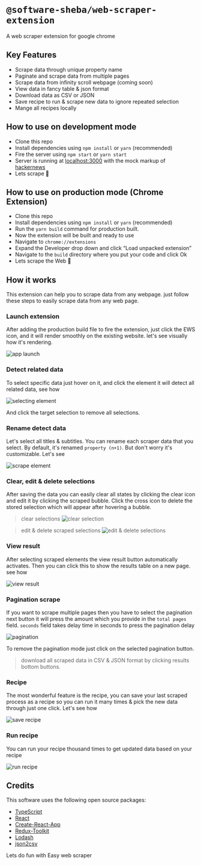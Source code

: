 # `@software-sheba/web-scraper-extension`

A web scraper extension for google chrome

## Key Features

- Scrape data through unique property name
- Paginate and scrape data from multiple pages
- Scrape data from infinity scroll webpage (coming soon)
- View data in fancy table & json format
- Download data as CSV or JSON
- Save recipe to run & scrape new data to ignore repeated selection
- Mange all recipes locally

## How to use on development mode

- Clone this repo
- Install dependencies using `npm install` or `yarn` (recommended)
- Fire the server using `npm start` or `yarn start`
- Server is running at [localhost:3000](http://localhost:3000/) with the mock markup of [hackernews](https://news.ycombinator.com/)
- Lets scrape 🚀

## How to use on production mode (Chrome Extension)

- Clone this repo
- Install dependencies using `npm install` or `yarn` (recommended)
- Run the `yarn build` command for production built.
- Now the extension will be built and ready to use
- Navigate to `chrome://extensions`
- Expand the Developer drop down and click “Load unpacked extension”
- Navigate to the `build` directory where you put your code and click Ok
- Lets scrape the Web 🚀

## How it works

This extension can help you to scrape data from any webpage. just follow these steps to easily scrape data from any web page.

### Launch extension

After adding the production build file to fire the extension, just click the EWS icon, and it will render smoothly on the existing website. let's see visually how it's rendering.

![app launch](./gifs/app%20launch.gif)

### Detect related data

To select specific data just hover on it, and click the element it will detect all related data, see how

![selecting element](./gifs/select%20data.gif)

And click the target selection to remove all selections.

### Rename detect data

Let's select all titles & subtitles. You can rename each scraper data that you select. By default, it's renamed `property (n+1)`. But don't worry it's customizable. Let's see

![scrape element](./gifs/rename%20scrape%20data.gif)

### Clear, edit & delete selections

After saving the data you can easily clear all states by clicking the clear icon and edit it by clicking the scraped bubble. Click the cross icon to delete the stored selection which will appear after hovering a bubble.

> clear selections
> ![clear selection](./gifs/clear%20selections.gif)

> edit & delete scraped selections
> ![edit & delete selections](./gifs/edit%20%26%20delete%20scraped%20selection.gif)

### View result

After selecting scraped elements the view result button automatically activates. Then you can click this to show the results table on a new page. see how

![view result](./gifs/view%20result.gif)

### Pagination scrape

If you want to scrape multiple pages then you have to select the pagination next button it will press the amount which you provide in the `total pages` field. `seconds` field takes delay time in seconds to press the pagination delay

![pagination](./gifs/pagination.gif)

To remove the pagination mode just click on the selected pagination button.

> download all scraped data in CSV & JSON format by clicking results bottom buttons.

### Recipe

The most wonderful feature is the recipe, you can save your last scraped process as a recipe so you can run it many times & pick the new data through just one click. Let's see how

![save recipe](./gifs/save%20recipe.gif)

### Run recipe

You can run your recipe thousand times to get updated data based on your recipe

![run recipe](./gifs/run%20recipe.gif)

## Credits

This software uses the following open source packages:

- [TypeScript](https://www.typescriptlang.org/)
- [React](https://www.reactjs.org/)
- [Create-React-App](https://create-react-app.dev/)
- [Redux-Toolkit](https://redux-toolkit.js.org/)
- [Lodash](https://www.lodash.com)
- [json2csv](https://www.npmjs.com/package/json2csv)

Lets do fun with Easy web scraper
